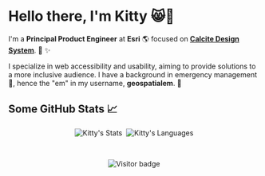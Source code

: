 # Hello there, I'm Kitty <span role="img" aria-label="smiling cat" title="smiling cat">:smile_cat:</span><span role="img" aria-label="hand wave" title="hand wave">:wave:</span> 

I'm a **Principal Product Engineer** at **Esri** <span role="img" aria-label="globe" title="globe">:earth_americas:</span> focused on **[Calcite Design System](https://developers.arcgis.com/calcite-design-system)**. <span role="img" aria-label="color palette" title="color palette">:art:</span> <span role="img" aria-label="sparkles" title="sparkles">:sparkles: 

I specialize in web accessibility and usability, aiming to provide solutions to a more inclusive audience. I have a background in emergency management <span role="img" aria-label="rotating light" title="rotating light">:rotating_light:</span>, hence the "em" in my username, **geospatialem**. <span role="img" aria-label="smile" title="smile">:slightly_smiling_face:</span>  
## Some GitHub Stats <span role="img" aria-label="chart with upwards trend" title="chart with upwards trend">:chart_with_upwards_trend:</span>
<p align="center">   
    <!-- GitHub stats -->
    <img align="center" src="https://github-readme-stats.vercel.app/api?username=geospatialem&count_private=true&show_icons=true&hide_rank=true&theme=synthwave&custom_title=Kitty's%20Stats&hide_border=true" alt="Kitty's Stats" title="Kitty's Stats" />&nbsp;
    <!-- Languages -->
    <img align="center" src="https://github-readme-stats.vercel.app/api/top-langs/?username=geospatialem&theme=synthwave&langs_count=6&layout=compact&custom_title=Kitty's%20Languages&hide_border=true" alt="Kitty's Languages" title="Kitty's Languages">
</p>

<br />

<!-- Visitor badge -->
<p align="center">
    <img align="center" src="https://visitor-badge.laobi.icu/badge?page_id=geospatialem.geospatialem" alt="Visitor badge" title="visitor badge" />
</p>

<!--
**geospatialem/geospatialem** is a ✨ _special_ ✨ repository because its `README.md` (this file) appears on your GitHub profile.

Here are some ideas to get you started:

- 🔭 I’m currently working on ...
- 🌱 I’m currently learning ...
- 👯 I’m looking to collaborate on ...
- 🤔 I’m looking for help with ...
- 💬 Ask me about ...
- 📫 How to reach me: ...
- 😄 Pronouns: ...
- ⚡ Fun fact: ...
-->
